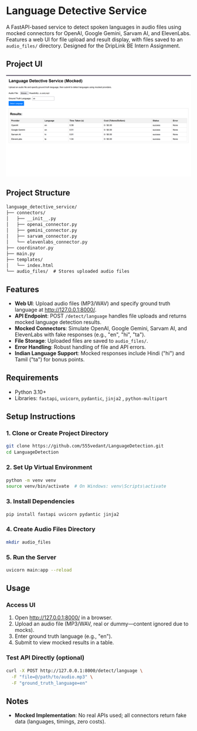# Language Detective Service

A FastAPI-based service to detect spoken languages in audio files using mocked connectors for OpenAI, Google Gemini, Sarvam AI, and ElevenLabs. Features a web UI for file upload and result display, with files saved to an `audio_files/` directory. Designed for the DripLink BE Intern Assignment.

## Project UI
![Web UI Screenshot](images/ui.png)

## Project Structure

```
language_detective_service/
├── connectors/
│   ├── __init__.py
│   ├── openai_connector.py
│   ├── gemini_connector.py
│   ├── sarvam_connector.py
│   └── elevenlabs_connector.py
├── coordinator.py
├── main.py
├── templates/
│   └── index.html
└── audio_files/  # Stores uploaded audio files
```

## Features

- **Web UI**: Upload audio files (MP3/WAV) and specify ground truth language at http://127.0.0.1:8000/.
- **API Endpoint**: POST `/detect/language` handles file uploads and returns mocked language detection results.
- **Mocked Connectors**: Simulate OpenAI, Google Gemini, Sarvam AI, and ElevenLabs with fake responses (e.g., "en", "hi", "ta").
- **File Storage**: Uploaded files are saved to `audio_files/`.
- **Error Handling**: Robust handling of file and API errors.
- **Indian Language Support**: Mocked responses include Hindi ("hi") and Tamil ("ta") for bonus points.

## Requirements

- Python 3.10+
- Libraries: `fastapi`, `uvicorn`, `pydantic`, `jinja2` , `python-multipart`

## Setup Instructions

### 1. Clone or Create Project Directory

```bash
git clone https://github.com/555vedant/LanguageDetection.git
cd LanguageDetection
```

### 2. Set Up Virtual Environment

```bash
python -m venv venv
source venv/bin/activate  # On Windows: venv\Scripts\activate
```

### 3. Install Dependencies

```bash
pip install fastapi uvicorn pydantic jinja2
```

### 4. Create Audio Files Directory

```bash
mkdir audio_files
```

### 5. Run the Server

```bash
uvicorn main:app --reload
```

## Usage

### Access UI

1. Open http://127.0.0.1:8000/ in a browser.
2. Upload an audio file (MP3/WAV, real or dummy—content ignored due to mocks).
3. Enter ground truth language (e.g., "en").
4. Submit to view mocked results in a table.

### Test API Directly (optional)

```bash
curl -X POST http://127.0.0.1:8000/detect/language \
  -F "file=@/path/to/audio.mp3" \
  -F "ground_truth_language=en"
```

## Notes

- **Mocked Implementation**: No real APIs used; all connectors return fake data (languages, timings, zero costs).


